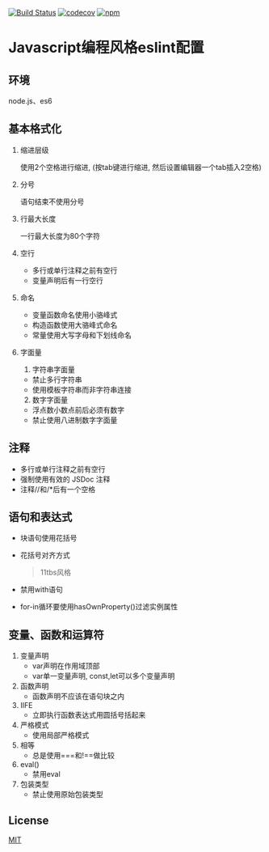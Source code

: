 [![Build Status](https://travis-ci.org/chwech/eslint-config-chwech.svg?branch=master)](https://travis-ci.org/chwech/eslint-config-chwech)
[![codecov](https://codecov.io/gh/chwech/eslint-config-chwech/branch/master/graph/badge.svg)](https://codecov.io/gh/chwech/eslint-config-chwech)
[![npm](https://img.shields.io/npm/l/express.svg)](https://zh.wikipedia.org/wiki/MIT%E8%A8%B1%E5%8F%AF%E8%AD%89)
# Javascript编程风格eslint配置
## 环境
node.js、es6
## 基本格式化
1. 缩进层级

    使用2个空格进行缩进, (按tab键进行缩进, 然后设置编辑器一个tab插入2空格)
2. 分号

    语句结束不使用分号
3. 行最大长度

    一行最大长度为80个字符
4. 空行
    * 多行或单行注释之前有空行
    * 变量声明后有一行空行
5. 命名
    * 变量函数命名使用小骆峰式
    * 构造函数使用大骆峰式命名
    * 常量使用大写字母和下划线命名
6. 字面量
    1. 字符串字面量
    * 禁止多行字符串
    * 使用模板字符串而非字符串连接
    
    2. 数字字面量
    * 浮点数小数点前后必须有数字
    * 禁止使用八进制数字字面量  
     
## 注释
* 多行或单行注释之前有空行
* 强制使用有效的 JSDoc 注释
* 注释//和/*后有一个空格  

## 语句和表达式
* 块语句使用花括号
* 花括号对齐方式  

    > 11tbs风格
* 禁用with语句
* for-in循环要使用hasOwnProperty()过滤实例属性  

## 变量、函数和运算符
1. 变量声明
    * var声明在作用域顶部
    * var单一变量声明, const,let可以多个变量声明
2. 函数声明
    * 函数声明不应该在语句块之内
3. IIFE
    * 立即执行函数表达式用圆括号括起来
4. 严格模式
    * 使用局部严格模式
5. 相等
    * 总是使用===和!==做比较
6. eval()
    * 禁用eval
7. 包装类型
    * 禁止使用原始包装类型  
    
## License
[MIT](https://zh.wikipedia.org/wiki/MIT%E8%A8%B1%E5%8F%AF%E8%AD%89)